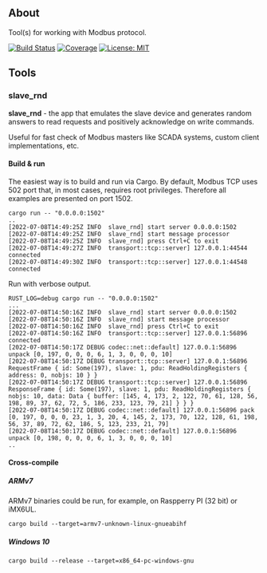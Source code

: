 ## About

Tool(s) for working with Modbus protocol.

[![Build Status](https://gitlab.com/alexssh/modbus-tools/badges/master/pipeline.svg)](https://gitlab.com/alexssh/modbus-tools/-/commits/master)
[![Coverage](https://gitlab.com/alexssh/modbus-tools/badges/master/coverage.svg)](https://gitlab.com/alexssh/modbus-tools/-/commits/master)
[![License: MIT](https://img.shields.io/badge/License-MIT-yellow.svg)](https://opensource.org/licenses/MIT)


## Tools

### slave_rnd

**slave_rnd** - the app that emulates the slave device and generates random
answers to read requests and positively acknowledge on write commands. 

Useful for fast check of Modbus masters like SCADA systems, custom client
implementations, etc.


#### Build & run

The easiest way is to build and run via Cargo. By default, Modbus TCP uses 502
port that, in most cases, requires root privileges. Therefore all examples are
presented on port 1502.

```
cargo run -- "0.0.0.0:1502"
..
[2022-07-08T14:49:25Z INFO  slave_rnd] start server 0.0.0.0:1502
[2022-07-08T14:49:25Z INFO  slave_rnd] start message processor
[2022-07-08T14:49:25Z INFO  slave_rnd] press Ctrl+C to exit
[2022-07-08T14:49:27Z INFO  transport::tcp::server] 127.0.0.1:44544 connected
[2022-07-08T14:49:30Z INFO  transport::tcp::server] 127.0.0.1:44548 connected
```

Run with verbose output.

```
RUST_LOG=debug cargo run -- "0.0.0.0:1502"
...
[2022-07-08T14:50:16Z INFO  slave_rnd] start server 0.0.0.0:1502
[2022-07-08T14:50:16Z INFO  slave_rnd] start message processor
[2022-07-08T14:50:16Z INFO  slave_rnd] press Ctrl+C to exit
[2022-07-08T14:50:16Z INFO  transport::tcp::server] 127.0.0.1:56896 connected
[2022-07-08T14:50:17Z DEBUG codec::net::default] 127.0.0.1:56896 unpack [0, 197, 0, 0, 0, 6, 1, 3, 0, 0, 0, 10]
[2022-07-08T14:50:17Z DEBUG transport::tcp::server] 127.0.0.1:56896 RequestFrame { id: Some(197), slave: 1, pdu: ReadHoldingRegisters { address: 0, nobjs: 10 } }
[2022-07-08T14:50:17Z DEBUG transport::tcp::server] 127.0.0.1:56896 ResponseFrame { id: Some(197), slave: 1, pdu: ReadHoldingRegisters { nobjs: 10, data: Data { buffer: [145, 4, 173, 2, 122, 70, 61, 128, 56, 198, 89, 37, 62, 72, 5, 186, 233, 123, 79, 21] } } }
[2022-07-08T14:50:17Z DEBUG codec::net::default] 127.0.0.1:56896 pack [0, 197, 0, 0, 0, 23, 1, 3, 20, 4, 145, 2, 173, 70, 122, 128, 61, 198, 56, 37, 89, 72, 62, 186, 5, 123, 233, 21, 79]
[2022-07-08T14:50:17Z DEBUG codec::net::default] 127.0.0.1:56896 unpack [0, 198, 0, 0, 0, 6, 1, 3, 0, 0, 0, 10]
..
```

#### Cross-compile

##### ARMv7

ARMv7 binaries could be run, for example, on Raspperry PI (32 bit) or iMX6UL.

```
cargo build --target=armv7-unknown-linux-gnueabihf 
```

##### Windows 10

```
cargo build --release --target=x86_64-pc-windows-gnu
```
